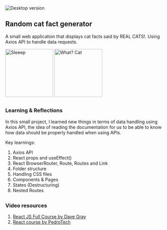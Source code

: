 <img align="center" alt="Desktop version" src="https://user-images.githubusercontent.com/56340295/235044181-f8e2ff03-9468-4f13-a263-f62f29115517.png"/>

##  Random cat fact generator

A small web application that displays cat facts said by REAL CATS!. Using Axios API to handle data requests.

<p>
<img alt="Sleeep" height="150px" width="150px" src="https://user-images.githubusercontent.com/56340295/235046791-7ebece37-c60f-4834-aa34-54edbd90d8a3.jpg"/>
<img alt="What? Cat" height="150px" width="150px" src="https://user-images.githubusercontent.com/56340295/235046440-0e2664ab-024e-4d1c-bcb4-bdb954e76785.gif"/>
</p>

##

### Learning & Reflections

In this small project, I learned new things in terms of data handling using Axios API, the idea of reading the documentation for us to be able to know how data should be properly handled when using APIs.

Key learnings:

1. Axios API
2. React props and useEffect()
4. React BrowserRouter, Route, Routes and Link
5. Folder structure
6. Handling CSS files
7. Components & Pages
8. States (Destructuring)
9. Nested Routes

##

### Video resources

1. [React JS Full Course by Dave Gray](https://www.youtube.com/watch?v=RVFAyFWO4go)
2. [React course by PedroTech](https://www.youtube.com/watch?v=f55qeKGgB_M)
